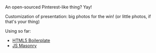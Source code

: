 An open-sourced Pinterest-like thing? Yay!

Customization of presentation: big photos for the win! (or little photos, if that's your thing)


Using so far:
* [HTML5 Boilerplate](http://html5boilerplate.com)
* [JS Masonry](http://masonry.desandro.com/)